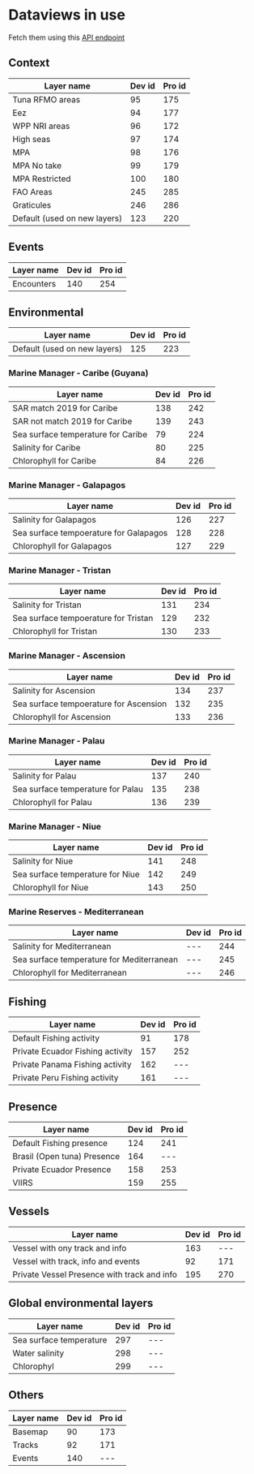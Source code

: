 # Dataviews in use

Fetch them using this [API endpoint](https://gateway.api.globalfishingwatch.org/swagger#/DataviewsAPI)

## Context

| Layer name                   | Dev id | Pro id |
| ---------------------------- | ------ | ------ |
| Tuna RFMO areas              | 95     | 175    |
| Eez                          | 94     | 177    |
| WPP NRI areas                | 96     | 172    |
| High seas                    | 97     | 174    |
| MPA                          | 98     | 176    |
| MPA No take                  | 99     | 179    |
| MPA Restricted               | 100    | 180    |
| FAO Areas                    | 245    | 285    |
| Graticules                   | 246    | 286    |
| Default (used on new layers) | 123    | 220    |

## Events

| Layer name | Dev id | Pro id |
| ---------- | ------ | ------ |
| Encounters | 140    | 254    |

## Environmental

| Layer name                   | Dev id | Pro id |
| ---------------------------- | ------ | ------ |
| Default (used on new layers) | 125    | 223    |

### Marine Manager - Caribe (Guyana)

| Layer name                         | Dev id | Pro id |
| ---------------------------------- | ------ | ------ |
| SAR match 2019 for Caribe          | 138    | 242    |
| SAR not match 2019 for Caribe      | 139    | 243    |
| Sea surface temperature for Caribe | 79     | 224    |
| Salinity for Caribe                | 80     | 225    |
| Chlorophyll for Caribe             | 84     | 226    |

### Marine Manager - Galapagos

| Layer name                             | Dev id | Pro id |
| -------------------------------------- | ------ | ------ |
| Salinity for Galapagos                 | 126    | 227    |
| Sea surface tempoerature for Galapagos | 128    | 228    |
| Chlorophyll for Galapagos              | 127    | 229    |

### Marine Manager - Tristan

| Layer name                           | Dev id | Pro id |
| ------------------------------------ | ------ | ------ |
| Salinity for Tristan                 | 131    | 234    |
| Sea surface tempoerature for Tristan | 129    | 232    |
| Chlorophyll for Tristan              | 130    | 233    |

### Marine Manager - Ascension

| Layer name                             | Dev id | Pro id |
| -------------------------------------- | ------ | ------ |
| Salinity for Ascension                 | 134    | 237    |
| Sea surface tempoerature for Ascension | 132    | 235    |
| Chlorophyll for Ascension              | 133    | 236    |

### Marine Manager - Palau

| Layer name                        | Dev id | Pro id |
| --------------------------------- | ------ | ------ |
| Salinity for Palau                | 137    | 240    |
| Sea surface temperature for Palau | 135    | 238    |
| Chlorophyll for Palau             | 136    | 239    |

### Marine Manager - Niue

| Layer name                       | Dev id | Pro id |
| -------------------------------- | ------ | ------ |
| Salinity for Niue                | 141    | 248    |
| Sea surface temperature for Niue | 142    | 249    |
| Chlorophyll for Niue             | 143    | 250    |

### Marine Reserves - Mediterranean

| Layer name                                | Dev id | Pro id |
| ----------------------------------------- | ------ | ------ |
| Salinity for Mediterranean                | ---    | 244    |
| Sea surface temperature for Mediterranean | ---    | 245    |
| Chlorophyll for Mediterranean             | ---    | 246    |

## Fishing

| Layer name                       | Dev id | Pro id |
| -------------------------------- | ------ | ------ |
| Default Fishing activity         | 91     | 178    |
| Private Ecuador Fishing activity | 157    | 252    |
| Private Panama Fishing activity  | 162    | ---    |
| Private Peru Fishing activity    | 161    | ---    |

## Presence

| Layer name                  | Dev id | Pro id |
| --------------------------- | ------ | ------ |
| Default Fishing presence    | 124    | 241    |
| Brasil (Open tuna) Presence | 164    | ---    |
| Private Ecuador Presence    | 158    | 253    |
| VIIRS                       | 159    | 255    |

## Vessels

| Layer name                                  | Dev id | Pro id |
| ------------------------------------------- | ------ | ------ |
| Vessel with ony track and info              | 163    | ---    |
| Vessel with track, info and events          | 92     | 171    |
| Private Vessel Presence with track and info | 195    | 270    |

## Global environmental layers

| Layer name              | Dev id | Pro id |
| ----------------------- | ------ | ------ |
| Sea surface temperature | 297    | ---    |
| Water salinity          | 298    | ---    |
| Chlorophyl              | 299    | ---    |

## Others

| Layer name | Dev id | Pro id |
| ---------- | ------ | ------ |
| Basemap    | 90     | 173    |
| Tracks     | 92     | 171    |
| Events     | 140    | ---    |

